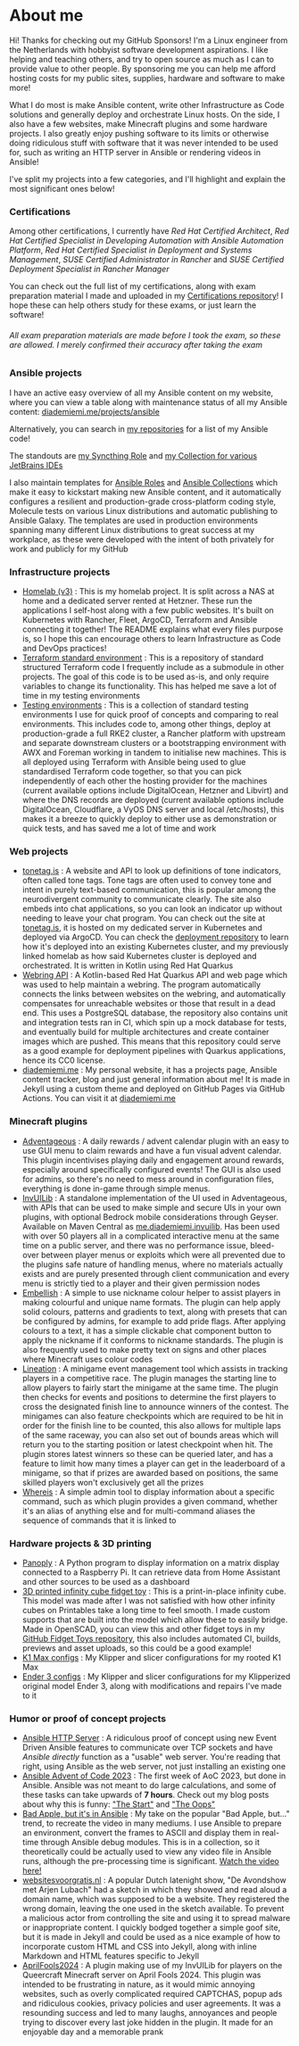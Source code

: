 # About me

Hi! Thanks for checking out my GitHub Sponsors! I'm a Linux engineer from the Netherlands with hobbyist software development aspirations. I like helping and teaching others, and try to open source as much as I can to provide value to other people. By sponsoring me you can help me afford hosting costs for my public sites, supplies, hardware and software to make more! 

What I do most is make Ansible content, write other Infrastructure as Code solutions and generally deploy and orchestrate Linux hosts. On the side, I also have a few websites, make Minecraft plugins and some hardware projects. I also greatly enjoy pushing software to its limits or otherwise doing ridiculous stuff with software that it was never intended to be used for, such as writing an HTTP server in Ansible or rendering videos in Ansible! 

I've split my projects into a few categories, and I'll highlight and explain the most significant ones below!

### Certifications
Among other certifications, I currently have *Red Hat Certified Architect*, *Red Hat Certified Specialist in Developing Automation with Ansible Automation Platform*, *Red Hat Certified Specialist in Deployment and Systems Management*, *SUSE Certified Administrator in Rancher* and *SUSE Certified Deployment Specialist in Rancher Manager*

You can check out the full list of my certifications, along with exam preparation material I made and uploaded in my [Certifications repository](https://github.com/diademiemi/certifications)! I hope these can help others study for these exams, or just learn the software!
###### All exam preparation materials are made before I took the exam, so these are allowed. I merely confirmed their accuracy after taking the exam

### Ansible projects
I have an active easy overview of all my Ansible content on my website, where you can view a table along with maintenance status of all my Ansible content: [diademiemi.me/projects/ansible](https://diademiemi.me/projects/ansible)

Alternatively, you can search in [my repositories](https://github.com/diademiemi?tab=repositories&q=ansible) for a list of my Ansible code!

The standouts are [my Syncthing Role](https://github.com/diademiemi/ansible_role_syncthing) and [my Collection for various JetBrains IDEs](https://github.com/diademiemi/ansible_collection_diademiemi.jetbrains)

I also maintain templates for [Ansible Roles](https://github.com/diademiemi/ansible_role_template) and [Ansible Collections](https://github.com/diademiemi/ansible_collection_diademiemi.template) which make it easy to kickstart making new Ansible content, and it automatically configures a resilient and production-grade cross-platform coding style, Molecule tests on various Linux distributions and automatic publishing to Ansible Galaxy. The templates are used in production environments spanning many different Linux distributions to great success at my workplace, as these were developed with the intent of both privately for work and publicly for my GitHub

### Infrastructure projects
- [Homelab (v3)](https://github.com/diademiemi/homelab) : This is my homelab project. It is split across a NAS at home and a dedicated server rented at Hetzner. These run the applications I self-host along with a few public websites. It's built on Kubernetes with Rancher, Fleet, ArgoCD, Terraform and Ansible connecting it together! The README explains what every files purpose is, so I hope this can encourage others to learn Infrastructure as Code and DevOps practices!
- [Terraform standard environment](https://github.com/diademiemi/terraform_standard_environment) : This is a repository of standard structured Terraform code I frequently include as a submodule in other projects. The goal of this code is to be used as-is, and only require variables to change its functionality. This has helped me save a lot of time in my testing environments
- [Testing environments](https://github.com/diademiemi/test_envs) : This is a collection of standard testing environments I use for quick proof of concepts and comparing to real environments. This includes code to, among other things, deploy at production-grade a full RKE2 cluster, a Rancher platform with upstream and separate downstream clusters or a bootstrapping environment with AWX and Foreman working in tandem to initialise new machines. This is all deployed using Terraform with Ansible being used to glue standardised Terraform code together, so that you can pick independently of each other the hosting provider for the machines (current available options include DigitalOcean, Hetzner and Libvirt) and where the DNS records are deployed (current available options include DigitalOcean, Cloudflare, a VyOS DNS server and local /etc/hosts), this makes it a breeze to quickly deploy to either use as demonstration or quick tests, and has saved me a lot of time and work

### Web projects
- [tonetag.is](https://github.com/tonetag/tonetag) : A website and API to look up definitions of tone indicators, often called tone tags. Tone tags are often used to convey tone and intent in purely text-based communication, this is popular among the neurodivergent community to communicate clearly. The site also embeds into chat applications, so you can look an indicator up without needing to leave your chat program. You can check out the site at [tonetag.is](https://tonetag.is), it is hosted on my dedicated server in Kubernetes and deployed via ArgoCD. You can check the [deployment repository](https://github.com/tonetag/deployment) to learn how it's deployed into an existing Kubernetes cluster, and my previously linked homelab as how said Kubernetes cluster is deployed and orchestrated. It is written in Kotlin using Red Hat Quarkus
- [Webring API](https://github.com/diademiemi/webring-api) : A Kotlin-based Red Hat Quarkus API and web page which was used to help maintain a webring. The program automatically connects the links between websites on the webring, and automatically compensates for unreachable websites or those that result in a dead end. This uses a PostgreSQL database, the repository also contains unit and integration tests ran in CI, which spin up a mock database for tests, and eventually build for multiple architectures and create container images which are pushed. This means that this repository could serve as a good example for deployment pipelines with Quarkus applications, hence its CC0 license.
- [diademiemi.me](https://github.com/diademiemi/diademiemi.me) : My personal website, it has a projects page, Ansible content tracker, blog and just general information about me! It is made in Jekyll using a custom theme and deployed on GitHub Pages via GitHub Actions. You can visit it at [diademiemi.me](https://diademiemi.me)

### Minecraft plugins
- [Adventageous](https://github.com/diademiemi/Adventageous) : A daily rewards / advent calendar plugin with an easy to use GUI menu to claim rewards and have a fun visual advent calendar. This plugin incentivises playing daily and engagement around rewards, especially around specifically configured events! The GUI is also used for admins, so there's no need to mess around in configuration files, everything is done in-game through simple menus. 
- [InvUILib](https://github.com/diademiemi/InvUILib) : A standalone implementation of the UI used in Adventageous, with APIs that can be used to make simple and secure UIs in your own plugins, with optional Bedrock mobile considerations through Geyser. Available on Maven Central as [me.diademiemi.invuilib](https://mavenlibs.com/maven/dependency/me.diademiemi/invuilib). Has been used with over 50 players all in a complicated interactive menu at the same time on a public server, and there was no performance issue, bleed-over between player menus or exploits which were all prevented due to the plugins safe nature of handling menus, where no materials actually exists and are purely presented through client communication and every menu is strictly tied to a player and their given permission nodes
- [Embellish](https://github.com/diademiemi/Embellish) : A simple to use nickname colour helper to assist players in making colourful and unique name formats. The plugin can help apply solid colours, patterns and gradients to text, along with presets that can be configured by admins, for example to add pride flags. After applying colours to a text, it has a simple clickable chat component button to apply the nickname if it conforms to nickname standards. The plugin is also frequently used to make pretty text on signs and other places where Minecraft uses colour codes
- [Lineation](https://github.com/diademiemi/Lineation) : A minigame event management tool which assists in tracking players in a competitive race. The plugin manages the starting line to allow players to fairly start the minigame at the same time. The plugin then checks for events and positions to determine the first players to cross the designated finish line to announce winners of the contest. The minigames can also feature checkpoints which are required to be hit in order for the finish line to be counted, this also allows for multiple laps of the same raceway, you can also set out of bounds areas which will return you to the starting position or latest checkpoint when hit. The plugin stores latest winners so these can be queried later, and has a feature to limit how many times a player can get in the leaderboard of a minigame, so that if prizes are awarded based on positions, the same skilled players won't exclusively get all the prizes
- [Whereis](https://github.com/diademiemi/Bukkit-Whereis) : A simple admin tool to display information about a specific command, such as which plugin provides a given command, whether it's an alias of anything else and for multi-command aliases the sequence of commands that it is linked to

### Hardware projects & 3D printing
- [Panoply](https://github.com/diademiemi/Panoply) : A Python program to display information on a matrix display connected to a Raspberry Pi. It can retrieve data from Home Assistant and other sources to be used as a dashboard
- [3D printed infinity cube fidget toy](https://www.printables.com/model/652108-infinity-cube-print-in-place) : This is a print-in-place infinity cube. This model was made after I was not satisfied with how other infinity cubes on Printables take a long time to feel smooth. I made custom supports that are built into the model which allow these to easily bridge. Made in OpenSCAD, you can view this and other fidget toys in my [GitHub Fidget Toys repository](https://github.com/diademiemi/openscad_fidget_toys), this also includes automated CI, builds, previews and asset uploads, so this could be a good example!
- [K1 Max configs](https://github.com/diademiemi/3d_printer_configs_k1_max) : My Klipper and slicer configurations for my rooted K1 Max
- [Ender 3 configs](https://github.com/diademiemi/3d_printer_configs_ender3) : My Klipper and slicer configurations for my Klipperized original model Ender 3, along with modifications and repairs I've made to it

### Humor or proof of concept projects
- [Ansible HTTP Server](https://github.com/diademiemi/ansible-http-server) : A ridiculous proof of concept using new Event Driven Ansible features to communicate over TCP sockets and have *Ansible directly* function as a "usable" web server. You're reading that right, using Ansible as the web server, not just installing an existing one
- [Ansible Advent of Code 2023](https://github.com/diademiemi/ansible_advent_of_code_2023) : The first week of AoC 2023, but done in Ansible. Ansible was not meant to do large calculations, and some of these tasks can take upwards of **7 hours**. Check out my blog posts about why this is funny: ["The Start"](https://diademiemi.me/blog/2023/12/04/AoC2023-Ansbible-Start/) and ["The Oops"](https://diademiemi.me/blog/2023/12/29/AoC2023-Ansbible-Oops/)
- [Bad Apple, but it's in Ansible](https://github.com/diademiemi/ansible_collection_diademiemi.bad_apple) : My take on the popular "Bad Apple, but..." trend, to recreate the video in many mediums. I use Ansible to prepare an environment, convert the frames to ASCII and display them in real-time through Ansible debug modules. This is in a collection, so it theoretically could be actually used to view any video file in Ansible runs, although the pre-processing time is significant. [Watch the video here!](https://youtu.be/Wb9iwFk3atA)
- [websitesvoorgratis.nl](https://github.com/diademiemi/websitesvoorgratis.nl) : A popular Dutch latenight show, "De Avondshow met Arjen Lubach" had a sketch in which they showed and read aloud a domain name, which was supposed to be a website. They registered the wrong domain, leaving the one used in the sketch available. To prevent a malicious actor from controlling the site and using it to spread malware or inappropriate content. I quickly bodged together a simple goof site, but it is made in Jekyll and could be used as a nice example of how to incorporate custom HTML and CSS into Jekyll, along with inline Markdown and HTML features specific to Jekyll
- [AprilFools2024](https://github.com/Queercraft/AprilFools2024) : A plugin making use of my InvUILib for players on the Queercraft Minecraft server on April Fools 2024. This plugin was intended to be frustrating in nature, as it would mimic annoying websites, such as overly complicated required CAPTCHAS, popup ads and ridiculous cookies, privacy policies and user agreements. It was a resounding success and led to many laughs, annoyances and people trying to discover every last joke hidden in the plugin. It made for an enjoyable day and a memorable prank

